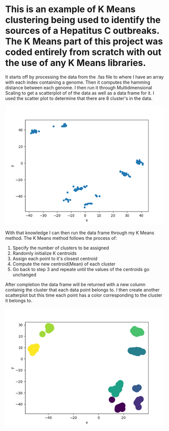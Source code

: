 # This is an example of K Means clustering being used to identify the sources of a Hepatitus C outbreaks. The K Means part of this project was coded entirely from scratch with out the use of any K Means libraries.
It starts off by processing the data from the .fas file to where I have an array with each index containing a genome. Then it computes the hamming distance between each genome. I then run it through Multidimensional Scaling to get a scatterplot of of the data as well as a data frame for it. I used the scatter plot to determine that there are 8 cluster's in the data. 

![](Images/MDS.png)

With that knowledge I can then run the data frame through my K Means method. The K Means method follows the process of: 
1. Specify the number of clusters to be assigned 
2. Randomly initialize K centroids 
3. Assign each point to it's closest centroid 
4. Compute the new centroid(Mean) of each cluster 
5. Go back to step 3 and repeate until the values of the centroids go unchanged 

After completion the data frame will be returned with a new column containig the cluster that each data point belongs to. I then create another scatterplot but this time each point has a color corresponding to the cluster it belongs to.

![](Images/Finnished.png)
